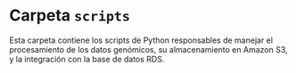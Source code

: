 # Carpeta `scripts`

Esta carpeta contiene los scripts de Python responsables de manejar el procesamiento de los datos genómicos, su almacenamiento en Amazon S3, y la integración con la base de datos RDS.